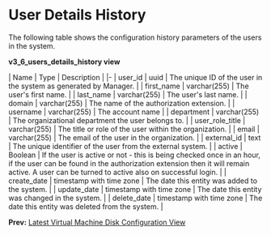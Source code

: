 # User Details History

The following table shows the configuration history parameters of the users in the system.

**v3_6_users_details_history view**

| Name | Type | Description |
|-
| user_id    | uuid         | The unique ID of the user in the system as generated by Manager. |
| first_name | varchar(255) | The user's first name. |
| last_name  | varchar(255) | The user's last name. |
| domain     | varchar(255) | The name of the authorization extension. |
| username   | varchar(255) | The account name |
| department | varchar(255) | The organizational department the user belongs to. |
| user_role_title | varchar(255) | The title or role of the user within the organization. |
| email      | varchar(255) | The email of the user in the organization. |
| external_id | text        | The unique identifier of the user from the external system. |
| active     | Boolean      | If the user is active or not - this is being checked once in an hour, if the user can be found in the authorization extension then it will remain active. A user can be turned to active also on successful login. |
| create_date | timestamp with time zone | The date this entity was added to the system. |
| update_date | timestamp with time zone | The date this entity was changed in the system. |
| delete_date | timestamp with time zone | The date this entity was deleted from the system. |

**Prev:** [Latest Virtual Machine Disk Configuration View](../Latest_virtual_machine_disk_configuration_view)

